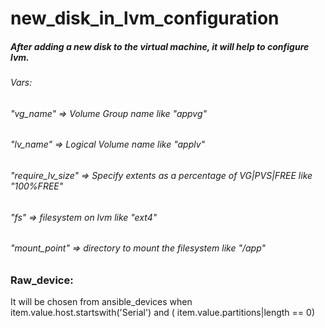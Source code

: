 # new_disk_in_lvm_configuration
##### After adding a new disk to the virtual machine, it will help to configure lvm.

###### Vars:
###### "vg_name" => Volume Group name like "appvg"
###### "lv_name" => Logical Volume name like "applv"
###### "require_lv_size" => Specify extents as a percentage of VG|PVS|FREE like "100%FREE"
###### "fs" => filesystem on lvm like "ext4"
###### "mount_point" => directory to mount the filesystem like "/app"

### Raw_device:
It will be chosen from ansible_devices when item.value.host.startswith('Serial') and (  item.value.partitions|length == 0)
